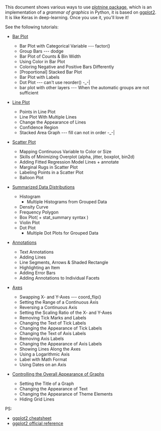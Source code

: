 This document shows various ways to use [plotnine package](https://plotnine.readthedocs.io/en/latest/), which is  an implementation of a *grammar of graphics* in Python, it is based on [ggplot2](http://ggplot2.org/). It is like Keras in deep-learning. Once you use it, you'll love it! 

See the following tutorials: 

- [Bar Plot](http://nbviewer.jupyter.org/github/Peter-Chou/package-lab/blob/master/plotnine/bar_plot.ipynb)

  -  Bar Plot with Categorical Variable --- factor()
  -  Group Bars --- dodge
  -  Bar Plot of Counts & Bin Width
  -  Using Color in Bar Plot
  -  Coloring Negative and Positive Bars Differently
  -  [Proportional] Stacked Bar Plot
  -  Bar Plot with Labels
  -  Dot Plot --- can't use reorder() -_-|
  -  bar plot with other layers --- When the automatic groups are not sufficient
- [Line Plot](http://nbviewer.jupyter.org/github/Peter-Chou/package-lab/blob/master/plotnine/line_plot.ipynb)
  - Points in Line Plot
  - Line Plot With Multiple Lines
  - Change the Appearance of Lines
  - Confidence Region
  - Stacked Area Graph --- fill can not in order -_-|
- [Scatter Plot](http://nbviewer.jupyter.org/github/Peter-Chou/package-lab/blob/master/plotnine/scatter_plot.ipynb)
  - Mapping Continuous Variable to Color or Size
  - Skills of Minimizing Overplot (alpha, jitter, boxplot, bin2d)
  - Adding Fitted Regression Model Lines + annotate
  - Marginal Rugs in Scatter Plot
  - Labeling Points in a Scatter Plot
  - Balloon Plot
- [Summarized Data Distributions](http://nbviewer.jupyter.org/github/Peter-Chou/package-lab/blob/master/plotnine/Summarized_Data_Distributions.ipynb)
  - Histogram
    - Multiple Histograms from Grouped Data
  - Density Curve
  - Frequency Polygon
  - Box Plot( + stat_summary syntax )
  - Violin Plot
  - Dot Plot
    - Multiple Dot Plots for Grouped Data
- [Annotations](http://nbviewer.jupyter.org/github/Peter-Chou/package-lab/blob/master/plotnine/annotations.ipynb)
  - Text Annotations
  - Adding Lines
  - Line Segments, Arrows & Shaded Rectangle
  - Highlighting an Item
  - Adding Error Bars
  - Adding Annotations to Individual Facets
- [Axes](http://nbviewer.jupyter.org/github/Peter-Chou/package-lab/blob/master/plotnine/Axes.ipynb)
  - Swapping X- and Y-Axes --- coord_flip()
  - Setting the Range of a Continuous Axis
  - Reversing a Continuous Axis
  - Setting the Scaling Ratio of the X- and Y-Axes
  - Removing Tick Marks and Labels
  - Changing the Text of Tick Labels
  - Changing the Appearance of Tick Labels
  - Changing the Text of Axis Labels
  - Removing Axis Labels
  - Changing the Appearance of Axis Labels
  - Showing Lines Along the Axes
  - Using a Logarithmic Axis
  - Label with Math Format
  - Using Dates on an Axis
- [Controlling the Overall Appearance of Graphs](http://nbviewer.jupyter.org/github/Peter-Chou/package-lab/blob/master/plotnine/Controlling%20the%20Overall%20Appearance%20of%20Graphs.ipynb)
  - Setting the Title of a Graph
  - Changing the Appearance of Text
  - Changing the Appearance of Theme Elements
  - Hiding Grid Lines




PS:

- [ggplot2 cheatsheet](https://github.com/Peter-Chou/package-lab/blob/master/plotnine/ggplot2-cheatsheet.pdf)
- [ggplot2 official reference](http://ggplot2.tidyverse.org/reference/index.html)